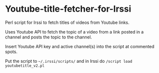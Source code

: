 # Youtube-title-fetcher-for-Irssi
Perl script for Irssi to fetch titles of videos from Youtube links.

Uses Youtube API to fetch the topic of a video from a link posted in a channel and posts the topic to the channel.

Insert Youtube API key and active channel(s) into the script at commented spots.

Put the script to <code>~/.irssi/scripts/</code> and in Irssi do <code>/script load youtubetitle_v2.pl</code>
